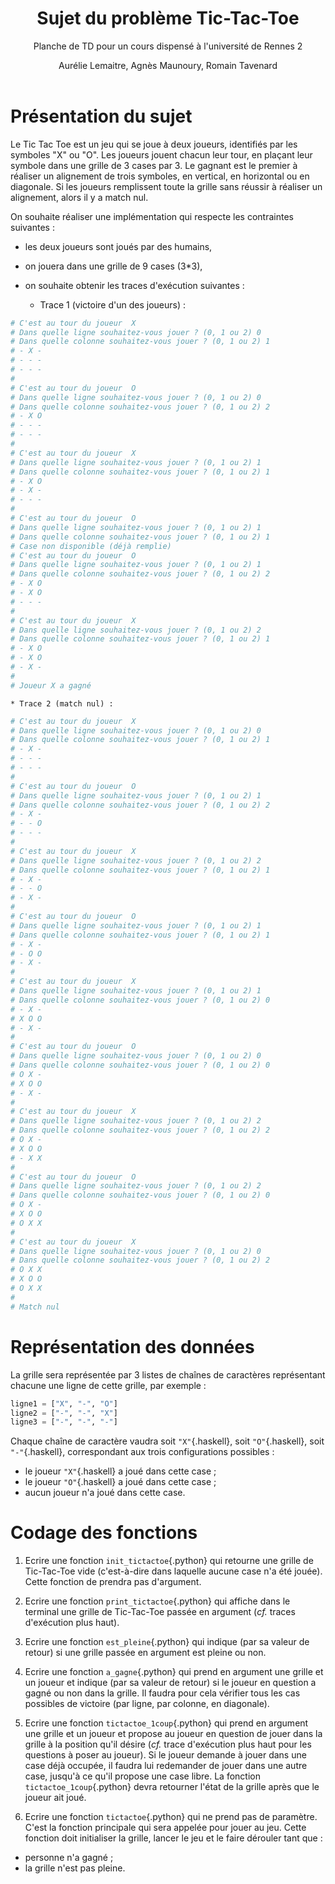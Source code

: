 ﻿---
title : Sujet du problème Tic-Tac-Toe
subtitle: Planche de TD pour un cours dispensé à l'université de Rennes 2
language: fr
author: Aurélie Lemaitre, Agnès Maunoury, Romain Tavenard
rights: Creative Commons CC BY-NC-SA
---

# Présentation du sujet

Le Tic Tac Toe est un jeu qui se joue à deux joueurs, identifiés par les symboles "X" ou "O". Les joueurs jouent chacun leur tour, en plaçant leur symbole dans une grille de 3 cases par 3. Le gagnant est le premier à réaliser un alignement de trois symboles, en vertical, en horizontal ou en diagonale. Si les joueurs remplissent toute la grille sans réussir à réaliser un alignement, alors il y a match nul.

On souhaite réaliser une implémentation qui respecte les contraintes suivantes :

* les deux joueurs sont joués par des humains,
* on jouera dans une grille de 9 cases (3*3),
* on souhaite obtenir les traces d'exécution suivantes :

	* Trace 1 (victoire d'un des joueurs) :
```python
# C'est au tour du joueur  X
# Dans quelle ligne souhaitez-vous jouer ? (0, 1 ou 2) 0
# Dans quelle colonne souhaitez-vous jouer ? (0, 1 ou 2) 1
# - X -
# - - -
# - - -
#
# C'est au tour du joueur  O
# Dans quelle ligne souhaitez-vous jouer ? (0, 1 ou 2) 0
# Dans quelle colonne souhaitez-vous jouer ? (0, 1 ou 2) 2
# - X O
# - - -
# - - -
#
# C'est au tour du joueur  X
# Dans quelle ligne souhaitez-vous jouer ? (0, 1 ou 2) 1
# Dans quelle colonne souhaitez-vous jouer ? (0, 1 ou 2) 1
# - X O
# - X -
# - - -
#
# C'est au tour du joueur  O
# Dans quelle ligne souhaitez-vous jouer ? (0, 1 ou 2) 1
# Dans quelle colonne souhaitez-vous jouer ? (0, 1 ou 2) 1
# Case non disponible (déjà remplie)
# C'est au tour du joueur  O
# Dans quelle ligne souhaitez-vous jouer ? (0, 1 ou 2) 1
# Dans quelle colonne souhaitez-vous jouer ? (0, 1 ou 2) 2
# - X O
# - X O
# - - -
#
# C'est au tour du joueur  X
# Dans quelle ligne souhaitez-vous jouer ? (0, 1 ou 2) 2
# Dans quelle colonne souhaitez-vous jouer ? (0, 1 ou 2) 1
# - X O
# - X O
# - X -
#
# Joueur X a gagné
```

	* Trace 2 (match nul) :
```python
# C'est au tour du joueur  X
# Dans quelle ligne souhaitez-vous jouer ? (0, 1 ou 2) 0
# Dans quelle colonne souhaitez-vous jouer ? (0, 1 ou 2) 1
# - X -
# - - -
# - - -
#
# C'est au tour du joueur  O
# Dans quelle ligne souhaitez-vous jouer ? (0, 1 ou 2) 1
# Dans quelle colonne souhaitez-vous jouer ? (0, 1 ou 2) 2
# - X -
# - - O
# - - -
#
# C'est au tour du joueur  X
# Dans quelle ligne souhaitez-vous jouer ? (0, 1 ou 2) 2
# Dans quelle colonne souhaitez-vous jouer ? (0, 1 ou 2) 1
# - X -
# - - O
# - X -
#
# C'est au tour du joueur  O
# Dans quelle ligne souhaitez-vous jouer ? (0, 1 ou 2) 1
# Dans quelle colonne souhaitez-vous jouer ? (0, 1 ou 2) 1
# - X -
# - O O
# - X -
#
# C'est au tour du joueur  X
# Dans quelle ligne souhaitez-vous jouer ? (0, 1 ou 2) 1
# Dans quelle colonne souhaitez-vous jouer ? (0, 1 ou 2) 0
# - X -
# X O O
# - X -
#
# C'est au tour du joueur  O
# Dans quelle ligne souhaitez-vous jouer ? (0, 1 ou 2) 0
# Dans quelle colonne souhaitez-vous jouer ? (0, 1 ou 2) 0
# O X -
# X O O
# - X -
#
# C'est au tour du joueur  X
# Dans quelle ligne souhaitez-vous jouer ? (0, 1 ou 2) 2
# Dans quelle colonne souhaitez-vous jouer ? (0, 1 ou 2) 2
# O X -
# X O O
# - X X
#
# C'est au tour du joueur  O
# Dans quelle ligne souhaitez-vous jouer ? (0, 1 ou 2) 2
# Dans quelle colonne souhaitez-vous jouer ? (0, 1 ou 2) 0
# O X -
# X O O
# O X X
#
# C'est au tour du joueur  X
# Dans quelle ligne souhaitez-vous jouer ? (0, 1 ou 2) 0
# Dans quelle colonne souhaitez-vous jouer ? (0, 1 ou 2) 2
# O X X
# X O O
# O X X
#
# Match nul
```

# Représentation des données

La grille sera représentée par 3 listes de chaînes de caractères représentant
chacune une ligne de cette grille, par exemple :

```python
ligne1 = ["X", "-", "O"]
ligne2 = ["-", "-", "X"]
ligne3 = ["-", "-", "-"]
```

Chaque chaîne de caractère vaudra soit `"X"`{.haskell}, soit `"O"`{.haskell},
soit `"-"`{.haskell}, correspondant aux trois configurations possibles :

* le joueur `"X"`{.haskell} a joué dans cette case ;
* le joueur `"O"`{.haskell} a joué dans cette case ;
* aucun joueur n'a joué dans cette case.

# Codage des fonctions

1. Ecrire une fonction `init_tictactoe`{.python} qui retourne une grille de
Tic-Tac-Toe vide (c'est-à-dire dans laquelle aucune case n'a été jouée).
Cette fonction de prendra pas d'argument.

2. Ecrire une fonction `print_tictactoe`{.python} qui affiche dans le terminal
une grille de Tic-Tac-Toe passée en argument (_cf._ traces d'exécution plus haut).

3. Ecrire une fonction `est_pleine`{.python} qui indique (par sa valeur de
    retour) si une grille passée en argument est pleine ou non.

4. Ecrire une fonction `a_gagne`{.python} qui prend en argument une grille et un
joueur et indique (par sa valeur de retour) si le joueur en question a gagné ou
non dans la grille. Il faudra pour cela vérifier tous les cas possibles de
victoire (par ligne, par colonne, en diagonale).

5. Ecrire une fonction `tictactoe_1coup`{.python} qui prend en argument une
grille et un joueur et propose au joueur en question de jouer dans la grille à
la position qu'il désire (_cf._ trace d'exécution plus haut pour les questions
à poser au joueur). Si le joueur demande à jouer dans une case déjà occupée, il
faudra lui redemander de jouer dans une autre case, jusqu'à ce qu'il propose une
case libre. La fonction `tictactoe_1coup`{.python} devra retourner l'état de la
grille après que le joueur ait joué.

6. Ecrire une fonction `tictactoe`{.python} qui ne prend pas de paramètre. C'est
la fonction principale qui sera appelée pour jouer au jeu. Cette fonction doit
initialiser la grille, lancer le jeu et le faire dérouler tant que :

* personne n'a gagné ;
* la grille n'est pas pleine.
